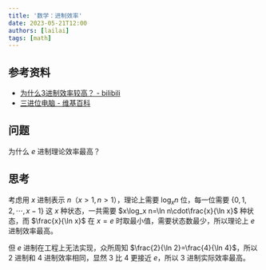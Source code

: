 ```yaml
---
title: '数学：进制效率'
date: 2023-05-21T12:00
authors: [lailai]
tags: [math]
---
```


<!-- truncate -->

## 参考资料

- [为什么3进制效率较高？ - bilibili](https://www.bilibili.com/video/BV1jS4y167h1)
- [三进位电脑 - 维基百科](https://zh.wikipedia.org/zh-cn/三進位電腦)

## 问题

为什么 $e$ 进制理论效率最高？

## 思考

考虑用 $x$ 进制表示 $n$（$x>1,n>1$），理论上需要 $\log_x n$ 位，每一位需要 $\{0,1,2,\cdots,x-1\}$ 这 $x$ 种状态，一共需要 $x\log_x n=\ln n\cdot\frac{x}{\ln x}$ 种状态，而 $\frac{x}{\ln x}$ 在 $x=e$ 时取最小值，需要状态数最少，所以理论上 $e$ 进制效率最高。

<Desmos url="yqv0tbufkv" />

但 $e$ 进制在工程上无法实现，众所周知 $\frac{2}{\ln 2}=\frac{4}{\ln 4}$，所以 $2$ 进制和 $4$ 进制效率相同，显然 $3$ 比 $4$ 更接近 $e$，所以 $3$ 进制实际效率最高。
